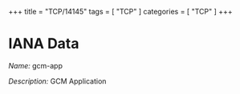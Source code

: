 +++
title = "TCP/14145"
tags = [ "TCP" ]
categories = [ "TCP" ]
+++

# IANA Data

_Name:_ gcm-app

_Description:_ GCM Application

